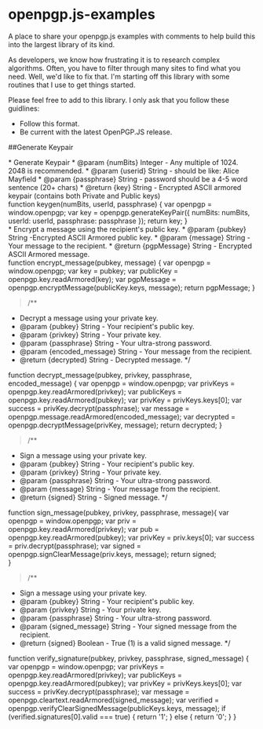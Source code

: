 # openpgp.js-examples
A place to share your openpgp.js examples with comments to help build this into the largest library of its kind.

As developers, we know how frustrating it is to research complex algorithms. Often, you have to filter through many sites to find what you need. Well, we'd like to fix that. I'm starting off this library with some routines that I use to get things started. 

Please feel free to add to this library. I only ask that you follow these guidlines:
- Follow this format.
- Be current with the latest OpenPGP.JS release.


##Generate Keypair

<div>
* Generate Keypair
* @param  {numBits} Integer - Any multiple of 1024. 2048 is recommended.
* @param  {userid} String - should be like: Alice Mayfield <amayfield@quantum.com>
* @param  {passphrase} String - password should be a 4-5 word sentence (20+ chars)
* @return {key} String - Encrypted ASCII armored keypair (contains both Private and Public keys)


<div>
function keygen(numBits, userId, passphrase) {
    var openpgp = window.openpgp;
    var key = openpgp.generateKeyPair({
    numBits: numBits,
    userId: userId,
    passphrase: passphrase
    });
    return key;
    }

<div>
 * Encrypt a message using the recipient's public key.
 * @param  {pubkey} String -Encrypted ASCII Armored public key.
 * @param  {message} String - Your message to the recipient.
 * @return {pgpMessage} String - Encrypted ASCII Armored message.
 
<div>
function encrypt_message(pubkey, message) {
    var openpgp = window.openpgp;
    var key = pubkey;
    var publicKey = openpgp.key.readArmored(key);
    var pgpMessage = openpgp.encryptMessage(publicKey.keys, message);
    return pgpMessage;
}

>/**
 * Decrypt a message using your private key.
 * @param  {pubkey} String - Your recipient's public key.
 * @param  {privkey} String - Your private key.
 * @param  {passphrase} String - Your ultra-strong password.
 * @param  {encoded_message} String - Your message from the recipient.
 * @return {decrypted} String - Decrypted message.
 */

function decrypt_message(pubkey, privkey, passphrase, encoded_message) {
    var openpgp = window.openpgp;
    var privKeys = openpgp.key.readArmored(privkey);
    var publicKeys = openpgp.key.readArmored(pubkey);
    var privKey = privKeys.keys[0];
    var success = privKey.decrypt(passphrase);
    var message = openpgp.message.readArmored(encoded_message);
    var decrypted = openpgp.decryptMessage(privKey, message);
    return decrypted;
}

>/**
 * Sign a message using your private key.
 * @param  {pubkey} String - Your recipient's public key.
 * @param  {privkey} String - Your private key.
 * @param  {passphrase} String - Your ultra-strong password.
 * @param  {message} String - Your message from the recipient.
 * @return {signed} String - Signed message.
 */

function sign_message(pubkey, privkey, passphrase, message){
	var openpgp = window.openpgp;
	var priv = openpgp.key.readArmored(privkey);
	var pub = openpgp.key.readArmored(pubkey);
	var privKey = priv.keys[0];
	var success = priv.decrypt(passphrase);
	var signed = openpgp.signClearMessage(priv.keys, message);
	return signed;  
	}
>/**
 * Sign a message using your private key.
 * @param  {pubkey} String - Your recipient's public key.
 * @param  {privkey} String - Your private key.
 * @param  {passphrase} String - Your ultra-strong password.
 * @param  {signed_message} String - Your signed message from the recipient.
 * @return {signed} Boolean - True (1) is a valid signed message.
 */

function verify_signature(pubkey, privkey, passphrase, signed_message) {
    var openpgp = window.openpgp;
    var privKeys = openpgp.key.readArmored(privkey);
    var publicKeys = openpgp.key.readArmored(pubkey);
    var privKey = privKeys.keys[0];
    var success = privKey.decrypt(passphrase);
    var message = openpgp.cleartext.readArmored(signed_message);
    var verified = openpgp.verifyClearSignedMessage(publicKeys.keys, message);
    if (verified.signatures[0].valid === true) {
        return '1';
    } else {
        return '0';
    }
}
